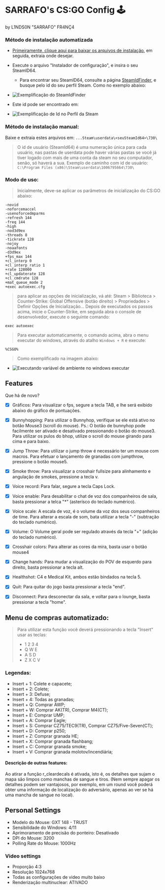 # SARRAFO's CS:GO Config 🕹
by L1NDS0N "SARRAFO" FR4NÇ4

### Método de instalação automatizada
- [Primeiramente, clique aqui para baixar os arquivos de instalação](https://github.com/L1NDS0N/CS-GO/archive/master.zip), em seguida, extraia onde desejar.
- Execute o arquivo "Instalador de configuração", e insira o seu SteamID64.
  - Para encontrar seu SteamID64, consulte a página [SteamIdFinder](https://steamidfinder.com/), e busque pelo id do seu perfil Steam. Como no exemplo abaixo:
- ![Exemplificação do SteamIdFinder](https://lh3.googleusercontent.com/SZvxE6B2z1Cvr9pzOVp7LHW2TMv4gs71G4lvvcmAUqB-xhwXUpZ4GVsdv3Vit5iQwNgEFuqesKoySybH9JQv3OWtT-A8I73IlKkyB3otcyXReFK-QksLbXE-y5WCqSkSoNvQgYtedODy8hg5O-E_7dJMKXb2L8GOJcC4pebBQvvvsZ1oGEnUFta1GjudiSTnKGUDhQjbEmnkb8KAw3rpx1zvJ9Mf-3TM-fScHwqoEi2ISj9ImswyO9n3_RC3L2nLLpC8diHbb1LOM9zCKx69rZ_k-I4ulFN6ithVPZ36YbaG7ad7eQMu86BfJnLQOomYaNYwvC1yOaOd80Ia8UAw6Dlq0RiKU9nx85bbFDNpDburknvLUV5smh2EGMK-sZSOJRBhYaH4otkppvqTQNHTSOOgOpIJmPkeKD3D6PavbAkLu4YfLxxQAp91f4FyqyxAALur8pM76Aq5Cdfkzq5SQDnhiZzht48oJ32x5JiNvqG_u4cCTOfQb1H6zIDNOuuBQKoYsJiKyFBDQTAsrbSLKZFzJmEcNF_P-n_unZTipzVKai1yC8Y_ix2JhttDf7Ca5DqovKoFzSHUTOZp8BXY1HzxgglJHNcAcoQEhL7IUeIMOTkQ9HN_ChSnwOWmZF8Tl0zPuw0k5whhVNgKFQaDgQ0vsDEdo94OTpknmOpTpjVo8ZEWo7nt1AXsTCjUvaR9cCWNOe8p2clRqNG3hGYzOp99Hc1z9UfbQhbOlrdMaktoL4Caq35Sf2o=w957-h553-no)

- Este id pode ser encontrado em: 
- ![Exemplificação de Id no Perfil da Steam](https://lh3.googleusercontent.com/UlE5iutIf5SBopQQqJkMk_lPH-qPRlu6p5Hp3xvLCzmeG788lmejX6r-j2NIJkyglCYxmFbTU9CVUwneP37qiuOuoxbBN6Ij2DmKHw7FS3y6pptEDmy9yUe36yHzUCVD09tFwF4ym-knCktckA1qQwVYfcd2x9WPt9eutgLzk7QQOa48d3MmlP5p3e9uvvPR9iW8AV24PC6xU2BOrLmMYTWFcB__2qhTHXPPeS8vgih6yzQgN_1An_yHhkAK-AJ4D6hXBdONBf0xI4xnJ0k_kF0RTwi7RWrrx4-ZOdlbuqvWj6RNOb0fbw0UTehBA4EGMmrWtUOEFoa0bzvUv1Qfw4hIy9tIn16mC7g641Jkjx-1HpqddFbt0kFT3FJT7xLryJ-c-6bqseXamAUNMNLsn2m7WadWtNl8Oyk_KWifo-rZIndLsRGtz6qckfQDD1xXk2nPnGxSPs7ZOO14hCkh7_XWPmw9_-1PFVNpVSspJCYaEaZp4Ou5cdCLpSm9N-SQMaZ-TreCpAaVM-SHphbyYoOtrUtrpFiu1BQ5iGgYFhvwW3pE-AfCszCquXy77v3lfMFsTiRqDRsY6o5CSuF5Pi7zCmHej1DQMgNGejUsJVQ8ZvjxcUpJO0A68-xi8SBHfUx9c05lPKzzYd9uyylJ1vuPiz-axcmCSZPDwynsZkVNGLu7S9S67Ul_fcjdVvh3qesdzvZIq23pW5RgzWf3Y-kd9t4X4sLFfigisFRSG9KXqX52lPOogAM=w1365-h522-no)

### Método de instalação manual:

Baixe e extraia estes arquivos em: `...Steam\userdata\<seuSteamId64>\730\`

> O id de usuário (SteamId64) é uma numeração única para cada usuário, nas pastas de userdata pode haver várias pastas se você já tiver logado com mais de uma conta da steam no seu computador, senão, só haverá a sua.
> Exemplo de caminho com id de usuário: `C:\Program Files (x86)\Steam\userdata\1006795664\730\`

### Modo de uso:
> Inicialmente, deve-se aplicar os parâmetros de inicialização do CS:GO abaixo:

```
-novid 
-noforcemaccel 
-usenoforcedmparms 
-refresh 144 
-freq 144 
-high 
-nod3d9ex 
-threads 8 
-tickrate 128 
-nojoy 
-noaafonts 
-d3d9ex 
+fps_max 144 
+cl_interp 0 
+cl_interp_ratio 1 
+rate 128000 
+cl_updaterate 128 
+cl_cmdrate 128 
+mat_queue_mode 2 
+exec autoexec.cfg 
```
> para aplicar as opções de inicialização, vá até: Steam > Biblioteca > Counter-Strike: Global Offensive (botão direito) > Propriedades > Definir Opções de Inicialização...
> Depois de executados os passos acima, inicie o Counter-Strike, em seguida abra o console de desenvolvedor, execute o seguinte comando: 
``` 
exec autoexec
```
> Para executar automaticamente, o comando acima, abra o menu executar do windows, através do atalho `Windows + R` e execute: 
```
%CSGO%
```
> Como exemplificado na imagem abaixo:
- ![Executando variável de ambiente no windows executar](https://lh3.googleusercontent.com/lzvRvC7m-u8KYPmFWy46n8sYL5jgIWrmCsdih4bpQoyOV5v2GmWvR7eZ4FYbzwA1xq9hApM6KDqYCNB2AE7QZoTMhr3N7d1-shjmQahi3XBvXTXXRgvNHOwALzMKuhxjVH6DECYkOg=w398-h207-no)

## Features
Que há de novo?

- [x] Gráficos:
Para visualizar o fps, segure a tecla TAB, e lhe será exibido abaixo do gráfico de pontuações.

- [x] Bunnyhopping:
Para utilizar o Bunnyhop, verifique se ele está ativo no botão Mouse3 (scroll do mouse).
Ps.: O botão de bunnyhop pode facilmente ser ativado e desativado pressionando o botão do mouse3.
Para utilizar os pulos do bhop, utilize o scroll do mouse girando para cima e para baixo.

- [x] Jump Throw:
Para utilizar o jump throw é necessário ter um mouse com macros. Para efetuar o lançamento de granadas com jumpthrow, pressione o botão mouse5.

- [x] Smoke throw:
Para visualizar a crosshair fullsize para alinhamento e angulação de smokes, pressione a tecla v.

- [x] Voice record:
Para falar, segure a tecla Caps Lock.

- [x] Voice enable:
Para desabilitar o chat de voz dos companheiros de sala, basta pressionar a telca "*" (asterísco do teclado numérico).

- [x] Voice scale:
A escala de voz, é o volume da voz dos seus companheiros de time. Para alterar a escala de som, bata utilizar a tecla "-" (subtração do teclado numérico).

- [x] Volume:
O Volume geral pode ser regulado através da tecla "+" (adição do teclado numérico).

- [x] Crosshair colors:
Para alterar as cores da mira, basta usar o botão mouse4

- [x] Change hands:
Para mudar a visualização do POV de esquerdo para direito, basta pressionar a tecla alt.

- [x] Healthshot:
C4 e Medical Kit, ambos estão bindados na tecla 5.

- [x] Quit:
Para quitar do jogo basta pressionar a tecla "end".

- [x] Disconnect:
Para desconectar da sala, e voltar para o lounge, basta pressionar a tecla "home".

## Menu de compras automatizado:
> Para utilizar esta função você deverá pressionando a tecla "Insert" usar as teclas:
> - 1 2 3 4
> - Q W E
> - A S D
> - Z X C V

### Legendas:
- Insert + 1: Colete e capacete;
- Insert + 2: Colete;
- Insert + 3: Defuse;
- Insert + 4: Todas as granadas;
- Insert + Q: Comprar AWP;
- Insert + W: Comprar AK(TR), Comprar M4(CT);
- Insert + E: Comprar UMP;
- Insert + A: Comprar Eagle;
- Insert + S: Comprar CZ75/TEC9(TR), Comprar CZ75/Five-Seven(CT);
- Insert + D: Comprar p250;
- Insert + Z: Comprar granada HE;
- Insert + X: Comprar granada flashbang;
- Insert + C: Comprar granada smoke;
- Insert + V: Comprar granada molotov/incendiária;


#### Descrição de outras features:
Ao atirar a função r_cleardecals é ativada, isto é, os detalhes que sujam o mapa são limpos como manchas de sangue e tiros.
(Nem sempre apagar os detalhes podem ser vantajosos, por exemplo, em um round você poderá obter uma informação de localização do adversário, apenas ao ver se há uma mancha de sangue no local).

## Personal Settings
- Modelo do Mouse: GXT 148 - TRUST
- Sensibilidade do Windows: 4/11
- Aprimoramento de precisão do ponteiro: Desativado
- DPI do Mouse: 3200
- Polling Rate do Mouse: 1000Hz
### Video settings
- Proporção 4:3
- Resolução 1024x768
- Todas as configurações de video muito baixo
- Renderização multinuclear: ATIVADO
